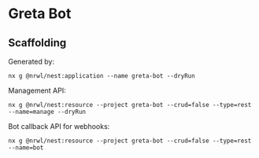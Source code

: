 # Greta Bot

## Scaffolding

Generated by:

```
nx g @nrwl/nest:application --name greta-bot --dryRun
```

Management API:

```
nx g @nrwl/nest:resource --project greta-bot --crud=false --type=rest --name=manage --dryRun
```

Bot callback API for webhooks:

```
nx g @nrwl/nest:resource --project greta-bot --crud=false --type=rest --name=bot
```